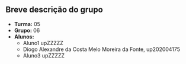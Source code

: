 ## Breve descrição do grupo

* **Turma:** 05
* **Grupo:** 06
* **Alunos:**
    - Aluno1 upZZZZZ 
    - Diogo Alexandre da Costa Melo Moreira da Fonte, up202004175
    - Aluno3 upZZZZZ
